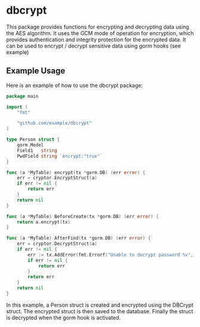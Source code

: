 # dbcrypt

This package provides functions for encrypting and decrypting data using the AES algorithm. It uses the GCM mode of operation for encryption, which provides authentication and integrity protection for the encrypted data.
It can be used to encrypt / decrypt sensitive data using gorm hooks (see example)

## Example Usage

Here is an example of how to use the dbcrypt package:

```go
package main

import (
	"fmt"

	"github.com/example/dbcrypt"
)

type Person struct {
	gorm.Model
	Field1   string
	PwdField string `encrypt:"true"`
}

func (a *MyTable) encrypt(tx *gorm.DB) (err error) {
	err = cryptor.EncryptStruct(a)
	if err != nil {
        return err
	}
	return nil
}

func (a *MyTable) BeforeCreate(tx *gorm.DB) (err error) {
	return a.encrypt(tx)
}

func (a *MyTable) AfterFind(tx *gorm.DB) (err error) {
	err = cryptor.DecryptStruct(a)
	if err != nil {
		err := tx.AddError(fmt.Errorf("Unable to decrypt password %v", err))
		if err != nil {
			return err
		}
		return err
	}
	return nil
}

```

In this example, a Person struct is created and encrypted using the DBCrypt struct. The encrypted struct is then saved to the database. Finally the struct is decrypted when the gorm hook is 
activated.
